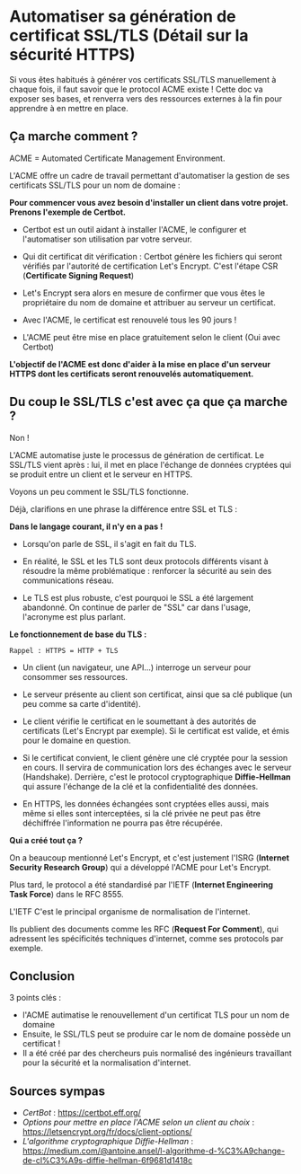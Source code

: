 # Automatiser sa génération de certificat SSL/TLS (Détail sur la sécurité HTTPS)

Si vous êtes habitués à générer vos certificats SSL/TLS manuellement à chaque fois, il faut savoir que le protocol ACME existe ! Cette doc va exposer ses bases, et renverra vers des ressources externes à la fin pour apprendre à en mettre en place.

## Ça marche comment ?

ACME = Automated Certificate Management Environment.

L'ACME offre un cadre de travail permettant d'automatiser la gestion de ses certificats SSL/TLS pour un nom de domaine :

**Pour commencer vous avez besoin d'installer un client dans votre projet. Prenons l'exemple de Certbot.**

- Certbot est un outil aidant à installer l'ACME, le configurer et l'automatiser son utilisation par votre serveur.

- Qui dit certificat dit vérification : Certbot génère les fichiers qui seront vérifiés par l'autorité de certification Let's Encrypt. C'est l'étape CSR (**Certificate Signing Request**)

- Let's Encrypt sera alors en mesure de confirmer que vous êtes le propriétaire du nom de domaine et attribuer au serveur un certificat.

- Avec l'ACME, le certificat est renouvelé tous les 90 jours !

- L'ACME peut être mise en place gratuitement selon le client (Oui avec Certbot)

**L'objectif de l'ACME est donc d'aider à la mise en place d'un serveur HTTPS dont les certificats seront renouvelés automatiquement.**

## Du coup le SSL/TLS c'est avec ça que ça marche ?

Non !

L'ACME automatise juste le processus de génération de certificat. Le SSL/TLS vient après : lui, il met en place l'échange de données cryptées qui se produit entre un client et le serveur en HTTPS.

Voyons un peu comment le SSL/TLS fonctionne.

Déjà, clarifions en une phrase la différence entre SSL et TLS :

**Dans le langage courant, il n'y en a pas !**

- Lorsqu'on parle de SSL, il s'agit en fait du TLS.

- En réalité, le SSL et les TLS sont deux protocols différents visant à résoudre la même problématique : renforcer la sécurité au sein des communications réseau.

- Le TLS est plus robuste, c'est pourquoi le SSL a été largement abandonné. On continue de parler de "SSL" car dans l'usage, l'acronyme est plus parlant.

**Le fonctionnement de base du TLS :**

`Rappel : HTTPS = HTTP + TLS`

- Un client (un navigateur, une API...) interroge un serveur pour consommer ses ressources.

- Le serveur présente au client son certificat, ainsi que sa clé publique (un peu comme sa carte d'identité).

- Le client vérifie le certificat en le soumettant à des autorités de certificats (Let's Encrypt par exemple). Si le certificat est valide, et émis pour le domaine en question.

- Si le certificat convient, le client génère une clé cryptée pour la session en cours. Il servira de communication lors des échanges avec le serveur (Handshake). Derrière, c'est le protocol cryptographique **Diffie-Hellman** qui assure l'échange de la clé et la confidentialité des données.

- En HTTPS, les données échangées sont cryptées elles aussi, mais même si elles sont interceptées, si la clé privée ne peut pas être déchiffrée l'information ne pourra pas être récupérée.

**Qui a créé tout ça ?**

On a beaucoup mentionné Let's Encrypt, et c'est justement l'ISRG (**Internet Security Research Group**) qui a développé l'ACME pour Let's Encrypt.

Plus tard, le protocol a été standardisé par l'IETF (**Internet Engineering Task Force**) dans le RFC 8555.

L'IETF C'est le principal organisme de normalisation de l'internet.

Ils publient des documents comme les RFC (**Request For Comment**), qui adressent les spécificités techniques d'internet, comme ses protocols par exemple.

## Conclusion

3 points clés :

- l'ACME autimatise le renouvellement d'un certificat TLS pour un nom de domaine
- Ensuite, le SSL/TLS peut se produire car le nom de domaine possède un certificat !
- Il a été créé par des chercheurs puis normalisé des ingénieurs travaillant pour la sécurité et la normalisation d'internet.

## Sources sympas

- _CertBot_ : https://certbot.eff.org/
- _Options pour mettre en place l'ACME selon un client au choix_ : https://letsencrypt.org/fr/docs/client-options/
- _L'algorithme cryptographique Diffie-Hellman_ : https://medium.com/@antoine.ansel/l-algorithme-d-%C3%A9change-de-cl%C3%A9s-diffie-hellman-6f9681d1418c
